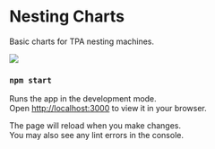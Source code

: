 # Nesting Charts

Basic charts for TPA nesting machines.

<img src="https://mariuskaz.github.io/images/nesting-charts.png" />

### `npm start`

Runs the app in the development mode.\
Open [http://localhost:3000](http://localhost:3000) to view it in your browser.

The page will reload when you make changes.\
You may also see any lint errors in the console.
